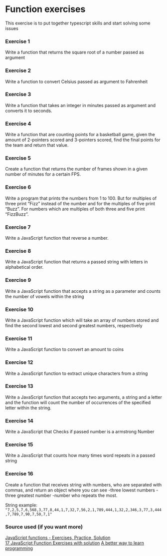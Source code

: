 # Function exercises
This exercise is to put together typescript skills and start solving some issues

### Exercise 1
Write a function that returns the square root of a number passed as argument

### Exercise 2
Write a function to convert Celsius passed as argument to Fahrenheit

### Exercise 3
Write a function that takes an integer in minutes passed as argument and converts it to seconds.

### Exercise 4
Write a function that are counting points for a basketball game, given the amount of 2-pointers scored and 3-pointers scored, find the final points for the team and return that value.

### Exercise 5
Create a function that returns the number of frames shown in a given number of minutes for a certain FPS.

### Exercise 6
Write a program that prints the numbers from 1 to 100. But for multiples of three print “Fizz” instead of the number and for the multiples of five print “Buzz”. For numbers which are multiples of both three and five print “FizzBuzz”.

### Exercise 7
Write a JavaScript function that reverse a number.

### Exercise 8
Write a JavaScript function that returns a passed string with letters in alphabetical order.

### Exercise 9
Write a JavaScript function that accepts a string as a parameter and counts the number of vowels within the string

### Exercise 10
Write a JavaScript function which will take an array of numbers stored and find the second lowest and second greatest numbers, respectively

### Exercise 11
Write a JavaScript function to convert an amount to coins

### Exercise 12
Write a JavaScript function to extract unique characters from a string

### Exercise 13
Write a JavaScript function that accepts two arguments, a string and a letter and the function will count the number of occurrences of the specified letter within the string.

### Exercise 14
Write a JavaScript that Checks if passed number is a armstrong Number

### Exercise 15
Write a JavaScript that counts how many times word repeats in a passed string

### Exercise 16
Create a function that receives string with numbers, who are separated with commas, and return an object where you can see 
-three lowest numbers
-three greatest number
-number who repeats the most.

String example: `"7,2,5,7,6,568,3,77,8,44,1,7,32,7,56,2,1,789,444,1,32,2,346,3,77,3,444,7,789,7,90,7,50,7,1"`

### Source used (if you want more)
[JavaScript functions - Exercises, Practice, Solution](https://www.w3resource.com/javascript-exercises/javascript-functions-exercises.php) <br>
[17 JavaScript Function Exercises with solution](https://contactmentor.com/js-function-exercises-solution/)
[A better way to learn programming](edabit.com)
